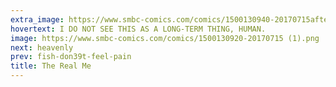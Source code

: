 ```yaml
---
extra_image: https://www.smbc-comics.com/comics/1500130940-20170715after (1).png
hovertext: I DO NOT SEE THIS AS A LONG-TERM THING, HUMAN.
image: https://www.smbc-comics.com/comics/1500130920-20170715 (1).png
next: heavenly
prev: fish-don39t-feel-pain
title: The Real Me
---
```

